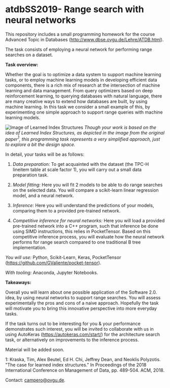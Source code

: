 # atdbSS2019- Range search with neural networks

This repository includes a small programming homework for the course Advanced Topic in Databases (http://www.dbse.ovgu.de/Lehre/ATDB.html).

The task consists of employing a neural network for performing range searches on a dataset.

**Task overview:**

Whether the goal is to optimize a data system to support machine learning tasks, or to employ machine learning models in developing efficient data components, there is a rich mix of research  at the intersection of machine learning and data management. From query optimizers based on deep reinforcement learning, to querying databases with natural language, there are many creative ways to extend how databases are built, by using machine learning. In this task we consider a small example of this, by experimenting one simple approach to support range queries with machine learning models.


![Image of Learned Index Structures](http://dsail.csail.mit.edu/wp-content/uploads/2018/09/LearnedIndex.jpg)
*Though your work is based on the idea of Learned Index Structures, as depicted in the image from the original paper<sup>1</sup>, this programming task represents a very simplified approach, just to explore a bit the design space.* 

In detail, your tasks will be as follows:

1. *Data preparation:* To get acquainted with the dataset (the TPC-H lineitem table at scale factor 1), you will carry out a small data preparation task.

2. *Model fitting:* Here you will fit 2 models to be able to do range searches on the selected data. You will compare a scikit-learn linear regression model, and a neural network. 

3. *Inference:* Here you will understand the predictions of your models, comparing them to a provided pre-trained network.

4. *Competitive inference for neural networks:* Here you will load a provided pre-trained network into a C++ program, such that inference be done using SIMD instructions, this relies in PocketTensor. Based on this competitive inference process, you will evaluate how the neural network performs for range search compared to one traditional B tree implementation.

*You will use:* Python, Scikit-Learn, Keras, PocketTensor (https://github.com/GValiente/pocket-tensor).

*With tooling:* Anaconda, Jupyter Notebooks.


**Takeaways:**

Overall you will learn about one possible application of the Software 2.0. idea, by using neural networks to support range searches. You will assess experimentally the pros and cons of a naive approach. Hopefully the task will motivate you to bring this innovative perspective into more everyday tasks.

If the task turns out to be interesting for you & your performance demonstrates such interest, you will be invited to collaborate with us in using AutoKeras (https://autokeras.com/start/) for the architecture search task, or alternatively on improvements to the inference process.

Material will be added soon.

1: Kraska, Tim, Alex Beutel, Ed H. Chi, Jeffrey Dean, and Neoklis Polyzotis. "The case for learned index structures." In Proceedings of the 2018 International Conference on Management of Data, pp. 489-504. ACM, 2018.

Contact: campero@ovgu.de.
